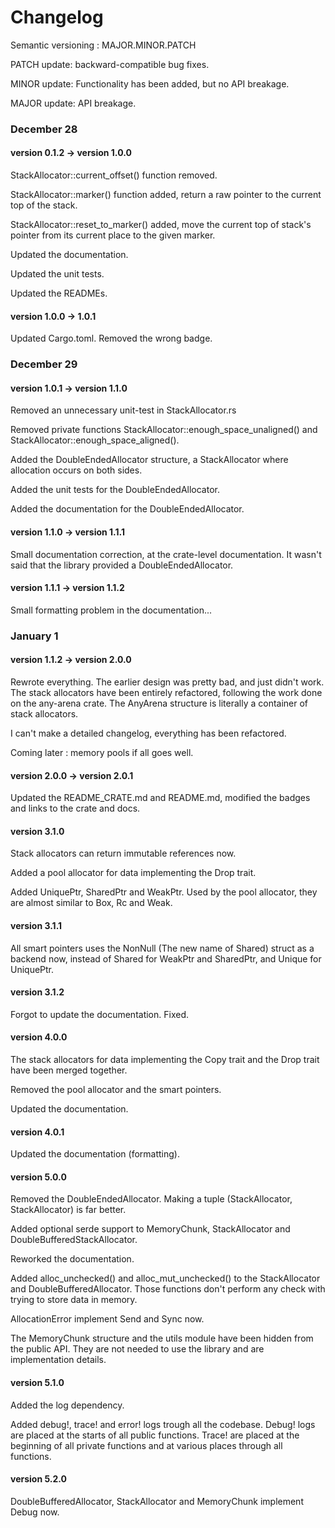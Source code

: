 # Changelog

Semantic versioning : MAJOR.MINOR.PATCH

PATCH update: backward-compatible bug fixes.

MINOR update: Functionality has been added, but no API breakage.

MAJOR update: API breakage.

### December 28
#### version 0.1.2 -> version 1.0.0

StackAllocator::current_offset() function removed.

StackAllocator::marker() function added, return a raw pointer to the current top of the stack.

StackAllocator::reset_to_marker() added, move the current top of stack's pointer from its current place to the given marker.

Updated the documentation. 

Updated the unit tests.

Updated the READMEs.

#### version 1.0.0 -> 1.0.1

Updated Cargo.toml. Removed the wrong badge.

### December 29
#### version 1.0.1 -> version 1.1.0

Removed an unnecessary unit-test in StackAllocator.rs

Removed private functions StackAllocator::enough_space_unaligned() and StackAllocator::enough_space_aligned().

Added the DoubleEndedAllocator structure, a StackAllocator where allocation occurs on both sides.

Added the unit tests for the DoubleEndedAllocator.

Added the documentation for the DoubleEndedAllocator.

#### version 1.1.0 -> version 1.1.1

Small documentation correction, at the crate-level documentation. It wasn't said that the library
provided a DoubleEndedAllocator.

#### version 1.1.1 -> version 1.1.2

Small formatting problem in the documentation...

### January 1
#### version 1.1.2 -> version 2.0.0

Rewrote everything.
The earlier design was pretty bad, and just didn't work. The stack allocators have been
entirely refactored, following the work done on the any-arena crate. The AnyArena structure
is literally a container of stack allocators.

I can't make a detailed changelog, everything has been refactored.

Coming later : memory pools if all goes well.

#### version 2.0.0 -> version 2.0.1

Updated the README_CRATE.md and README.md, modified the badges and links to the crate and docs.


#### version 3.1.0

Stack allocators can return immutable references now.

Added a pool allocator for data implementing the Drop trait.

Added UniquePtr, SharedPtr and WeakPtr. Used by the pool allocator, they are almost similar to
Box, Rc and Weak.

#### version 3.1.1

All smart pointers uses the NonNull<T> (The new name of Shared<T>) struct as a backend now, instead
of Shared<T> for WeakPtr and SharedPtr, and Unique<T> for UniquePtr. 

#### version 3.1.2

Forgot to update the documentation. Fixed.

#### version 4.0.0

The stack allocators for data implementing the Copy trait and the Drop trait have been merged
together.

Removed the pool allocator and the smart pointers.

Updated the documentation.

#### version 4.0.1

Updated the documentation (formatting).

#### version 5.0.0

Removed the DoubleEndedAllocator. Making a tuple (StackAllocator, StackAllocator) is far better.

Added optional serde support to MemoryChunk, StackAllocator and DoubleBufferedStackAllocator.

Reworked the documentation.

Added alloc_unchecked() and alloc_mut_unchecked() to the StackAllocator and DoubleBufferedAllocator.
Those functions don't perform any check with trying to store data in memory.

AllocationError implement Send and Sync now.

The MemoryChunk structure and the utils module have been hidden from the public API. They are not needed
to use the library and are implementation details.

#### version 5.1.0

Added the log dependency.

Added debug!, trace! and error! logs trough all the codebase. Debug! logs are placed at the starts
of all public functions. Trace! are placed at the beginning of all private functions and at various
places through all functions.

#### version 5.2.0

DoubleBufferedAllocator, StackAllocator and MemoryChunk implement Debug now.